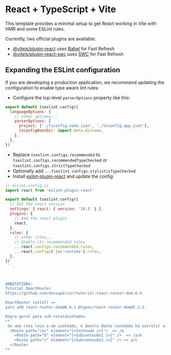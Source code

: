 # React + TypeScript + Vite

This template provides a minimal setup to get React working in Vite with HMR and some ESLint rules.

Currently, two official plugins are available:

- [@vitejs/plugin-react](https://github.com/vitejs/vite-plugin-react/blob/main/packages/plugin-react/README.md) uses [Babel](https://babeljs.io/) for Fast Refresh
- [@vitejs/plugin-react-swc](https://github.com/vitejs/vite-plugin-react-swc) uses [SWC](https://swc.rs/) for Fast Refresh

## Expanding the ESLint configuration

If you are developing a production application, we recommend updating the configuration to enable type aware lint rules:

- Configure the top-level `parserOptions` property like this:

```js
export default tseslint.config({
  languageOptions: {
    // other options...
    parserOptions: {
      project: ['./tsconfig.node.json', './tsconfig.app.json'],
      tsconfigRootDir: import.meta.dirname,
    },
  },
})
```

- Replace `tseslint.configs.recommended` to `tseslint.configs.recommendedTypeChecked` or `tseslint.configs.strictTypeChecked`
- Optionally add `...tseslint.configs.stylisticTypeChecked`
- Install [eslint-plugin-react](https://github.com/jsx-eslint/eslint-plugin-react) and update the config:

```js
// eslint.config.js
import react from 'eslint-plugin-react'

export default tseslint.config({
  // Set the react version
  settings: { react: { version: '18.3' } },
  plugins: {
    // Add the react plugin
    react,
  },
  rules: {
    // other rules...
    // Enable its recommended rules
    ...react.configs.recommended.rules,
    ...react.configs['jsx-runtime'].rules,
  },
})
```.



ANNOTATIONS:
Tutorial ReactRouter 
https://github.com/devsuperior/tutorial-react-router-dom-6-4 

ReactRouter install => 
yarn add react-router-dom@6.4.1 @types/react-router-dom@5.3.3 

Regra geral para sub-rotasaninhadas 
**
 Se uma rota leva a um conteúdo, e dentro deste conteúdo há outro(s) subconteúdo(s) que correspondem a novas rotas, então deve-se definir os subconteúdo(s) como sub-rotas aninhadas. No conteúdo principal deverá haver um elemento <Outlet />para definir onde aparecerá o subconteúdo. 
  <Route path="/a/" element="{<Conteudo />}">  => /a
    <Route path="b" element="{<Subconteudo1 />}" />  => /a/b
    <Route path="c" element="{<Subconteudo2 />}" /> => a/c
  </Route> 
**
